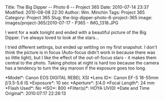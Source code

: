 Title: The Big Dipper -- Photo 6 -- Project 365
Date: 2010-07-14 23:37
Modified: 2010-08-08 22:30
Author: Wm. Minchin
Tags: Project 365
Category: Project 365
Slug: the-big-dipper-photo-6-project-365
image: images/project-365/2010-07-17 - P365 - IMG_1318.JPG

I went for a walk tonight and ended with a beautiful picture of the Big
Dipper. I've always loved to look at the stars...

I tried different settings, but ended up settling on my first snapshot.
I don't think the picture is in focus (Auto-focus didn't work in because
there was so little light), but I like the effect of the out-of-focus
stars - it makes them central to the photo. Taking photos at night is
hard too because the camera has a tendency to turn the sky maroon if the
exposure goes too long.

<div markdown=1 class="photo-infobox">
*Model*: Canon EOS DIGITAL REBEL XSI  
*Lens ID*: Canon EF-S 18-55mm ƒ/3.5-5.6 IS  
*Exposure*: 10 sec  
*Aperture*: ƒ/4.0  
*Focal Length*: 24 mm  
*Flash Used*: No  
*ISO*: 800  
*Filter(s)*: HOYA UV(0)  
*Date and Time Original*: 2010:07:17 22:26:13
</div>
